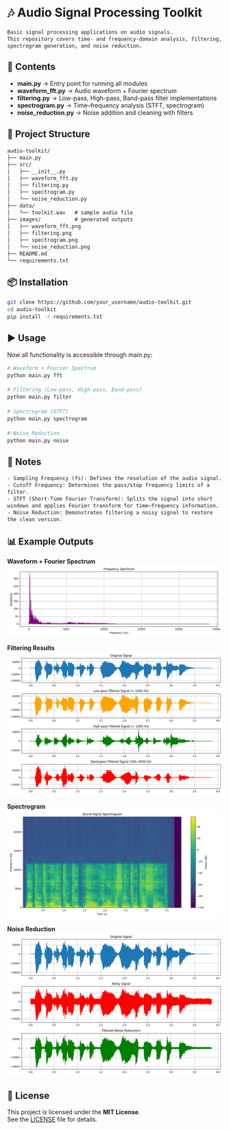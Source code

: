 # 🎶 Audio Signal Processing Toolkit
```
Basic signal processing applications on audio signals.  
This repository covers time- and frequency-domain analysis, filtering, spectrogram generation, and noise reduction.  
```

## 🚀 Contents
- **main.py**            → Entry point for running all modules
- **waveform_fft.py**    → Audio waveform + Fourier spectrum  
- **filtering.py**       → Low-pass, High-pass, Band-pass filter implementations  
- **spectrogram.py**     → Time–frequency analysis (STFT, spectrogram)  
- **noise_reduction.py** → Noise addition and cleaning with filters 

## 📂 Project Structure
```
audio-toolkit/
├── main.py
├── src/
│   ├── __init__.py
│   ├── waveform_fft.py
│   ├── filtering.py
│   ├── spectrogram.py
│   └── noise_reduction.py
├── data/
│   └── toolkit.wav   # sample audio file
├── images/           # generated outputs
│   ├── waveform_fft.png
│   ├── filtering.png
│   ├── spectrogram.png
│   └── noise_reduction.png
├── README.md
└── requirements.txt

```
## 📦 Installation
```bash
git clone https://github.com/your_username/audio-toolkit.git
cd audio-toolkit
pip install -r requirements.txt
```

## ▶️ Usage
Now all functionality is accessible through main.py:

```bash
# Waveform + Fourier Spectrum
python main.py fft

# Filtering (Low-pass, High-pass, Band-pass)
python main.py filter

# Spectrogram (STFT)
python main.py spectrogram

# Noise Reduction
python main.py noise

```

## 📝 Notes
```
- Sampling Frequency (fs): Defines the resolution of the audio signal.
- Cutoff Frequency: Determines the pass/stop frequency limits of a filter.
- STFT (Short-Time Fourier Transform): Splits the signal into short windows and applies Fourier transform for time–frequency information.
- Noise Reduction: Demonstrates filtering a noisy signal to restore the clean version.
```

## 📊 Example Outputs

**Waveform + Fourier Spectrum**  
![Waveform FFT](images/waveform_fft.png)

**Filtering Results**  
![Filtering](images/filtering.png)

**Spectrogram**  
![Spectrogram](images/spectrogram.png)

**Noise Reduction**  
![Noise Reduction](images/noise_reduction.png)

## 📜 License
This project is licensed under the **MIT License**.  
See the [LICENSE](LICENSE) file for details.
